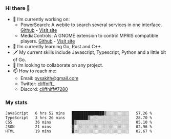 ### Hi there 👋

- 🔭 I’m currently working on:
    - PowerSearch: A webite to search several services in one interface. [Github](https://github.com/cliffniff/power-search) - [Visit site](https://powersearch.vercel.app/)
    - MediaControls: A GNOME extension to control MPRIS compatible players. [Github](https://github.com/cliffniff/MediaControls) - [Visit site](https://extensions.gnome.org/extension/4470/media-controls/)
- 🌱 I’m currently learning Go, Rust and C++.
- 🗡️ My current skills include Javascript, Typescript, Python and a little bit of Go.
- 👯 I’m looking to collaborate on any project.
- 📫 How to reach me: 
    - Email: <pvsakith@gmail.com>
    - Twitter: [cliffniff_](https://twitter.com/cliffniff_)
    - Discord: [cliffniff#7280](https://discordapp.com/users/828133369950240771)

### My stats

<!--START_SECTION:waka-->
```text
JavaScript   6 hrs 52 mins   ██████████████▒░░░░░░░░░░   57.26 % 
TypeScript   3 hrs 26 mins   ███████▒░░░░░░░░░░░░░░░░░   28.70 % 
CSS          36 mins         █▒░░░░░░░░░░░░░░░░░░░░░░░   05.10 % 
JSON         21 mins         ▓░░░░░░░░░░░░░░░░░░░░░░░░   02.96 % 
HTML         19 mins         ▓░░░░░░░░░░░░░░░░░░░░░░░░   02.67 % 
```
<!--END_SECTION:waka-->
